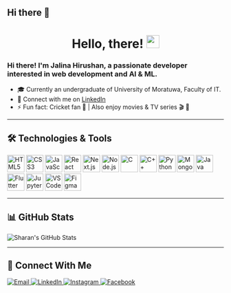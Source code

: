 ## Hi there 👋

<!--
**rajeevansharan/rajeevansharan** is a ✨ _special_ ✨ repository because its `README.md` (this file) appears on your GitHub profile.

Here are some ideas to get you started:

- 🔭 I’m currently working on ...
- 🌱 I’m currently learning ...
- 👯 I’m looking to collaborate on ...
- 🤔 I’m looking for help with ...
- 💬 Ask me about ...
- 📫 How to reach me: ...
- 😄 Pronouns: ...
- ⚡ Fun fact: ...
-->
<h1 align="center">Hello, there! <img src="https://raw.githubusercontent.com/MartinHeinz/MartinHeinz/master/wave.gif" width="30px"></h1>

### Hi there! I'm **Jalina Hirushan**, a passionate developer interested in web development and AI & ML.

- 🎓 Currently an undergraduate of University of Moratuwa, Faculty of IT.  
- 🔗 Connect with me on [LinkedIn](https://www.linkedin.com/in/yourlinkedin)  
- ⚡ Fun fact: Cricket fan 🏏 | Also enjoy movies & TV series 🎬 🍿

---

## 🛠️ Technologies & Tools

<p align="left">
  <img src="https://cdn.jsdelivr.net/gh/devicons/devicon/icons/html5/html5-original.svg" height="40" alt="HTML5"/>
  <img src="https://cdn.jsdelivr.net/gh/devicons/devicon/icons/css3/css3-original.svg" height="40" alt="CSS3"/>
  <img src="https://cdn.jsdelivr.net/gh/devicons/devicon/icons/javascript/javascript-original.svg" height="40" alt="JavaScript"/>
  <img src="https://cdn.jsdelivr.net/gh/devicons/devicon/icons/react/react-original.svg" height="40" alt="React"/>
  <img src="https://cdn.jsdelivr.net/gh/devicons/devicon/icons/nextjs/nextjs-original.svg" height="40" alt="Next.js"/>
  <img src="https://cdn.jsdelivr.net/gh/devicons/devicon/icons/nodejs/nodejs-original.svg" height="40" alt="Node.js"/>
  <img src="https://cdn.jsdelivr.net/gh/devicons/devicon/icons/c/c-original.svg" height="40" alt="C"/>
  <img src="https://cdn.jsdelivr.net/gh/devicons/devicon/icons/cplusplus/cplusplus-original.svg" height="40" alt="C++"/>
  <img src="https://cdn.jsdelivr.net/gh/devicons/devicon/icons/python/python-original.svg" height="40" alt="Python"/>
  <img src="https://cdn.jsdelivr.net/gh/devicons/devicon/icons/mongodb/mongodb-original.svg" height="40" alt="MongoDB"/>
  <img src="https://cdn.jsdelivr.net/gh/devicons/devicon/icons/java/java-original.svg" height="40" alt="Java"/>
  <img src="https://cdn.jsdelivr.net/gh/devicons/devicon/icons/flutter/flutter-original.svg" height="40" alt="Flutter"/>
  <img src="https://cdn.jsdelivr.net/gh/devicons/devicon/icons/jupyter/jupyter-original.svg" height="40" alt="Jupyter"/>
  <img src="https://cdn.jsdelivr.net/gh/devicons/devicon/icons/vscode/vscode-original.svg" height="40" alt="VS Code"/>
  <img src="https://cdn.jsdelivr.net/gh/devicons/devicon/icons/figma/figma-original.svg" height="40" alt="Figma"/>
</p>

---

## 📊 GitHub Stats

![Sharan's GitHub Stats](https://github-readme-stats.vercel.app/api?username=rajeevansharan&show_icons=true&theme=tokyonight)

---

## 🔗 Connect With Me

<p align="left">
  <a href="mailto:jalina@example.com">
    <img src="https://img.shields.io/badge/Email-D14836?style=flat&logo=gmail&logoColor=white" alt="Email">
  </a>
  <a href="https://www.linkedin.com/in/yourlinkedin">
    <img src="https://img.shields.io/badge/LinkedIn-0A66C2?style=flat&logo=linkedin&logoColor=white" alt="LinkedIn">
  </a>
  <a href="https://www.instagram.com/yourusername">
    <img src="https://img.shields.io/badge/Instagram-E4405F?style=flat&logo=instagram&logoColor=white" alt="Instagram">
  </a>
  <a href="https://www.facebook.com/yourusername">
    <img src="https://img.shields.io/badge/Facebook-1877F2?style=flat&logo=facebook&logoColor=white" alt="Facebook">
  </a>
</p>

